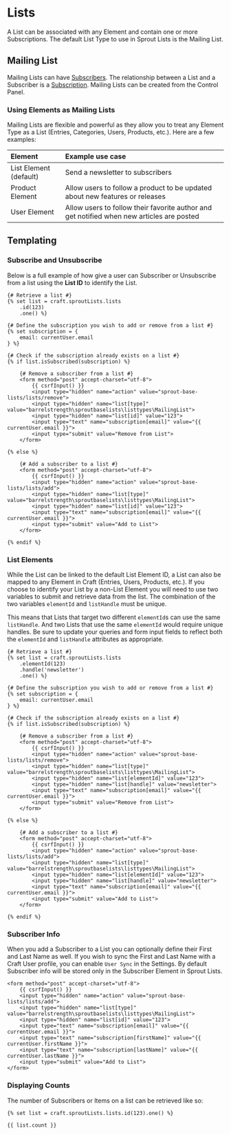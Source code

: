   # Lists
  
  A List can be associated with any Element and contain one or more Subscriptions. The default List Type to use in Sprout Lists is the Mailing List.
  
  ## Mailing List
  
  Mailing Lists can have [Subscribers](./subscribers.md). The relationship between a List and a Subscriber is a [Subscription](./subscriptions.md). Mailing Lists can be created from the Control Panel. 
  
  ### Using Elements as Mailing Lists
  
  Mailing Lists are flexible and powerful as they allow you to treat any Element Type as a List (Entries, Categories, Users, Products, etc.). Here are a few examples:
  
  | Element | Example use case |
  |:------- |:---------------- |
  | List Element (default) | Send a newsletter to subscribers |
  | Product Element | Allow users to follow a product to be updated about new features or releases |
  | User Element | Allow users to follow their favorite author and get notified when new articles are posted |  
  
  ## Templating
  
  ### Subscribe and Unsubscribe
  
  Below is a full example of how give a user can Subscriber or Unsubscribe from a list using the **List ID** to identify the List. 
  
  ``` twig
  {# Retrieve a list #}
  {% set list = craft.sproutLists.lists
      .id(123)
      .one() %}
  
  {# Define the subscription you wish to add or remove from a list #}
  {% set subscription = {
      email: currentUser.email
  } %}
  
  {# Check if the subscription already exists on a list #}
  {% if list.isSubscribed(subscription) %}
  
      {# Remove a subscriber from a list #}
      <form method="post" accept-charset="utf-8">
          {{ csrfInput() }}
          <input type="hidden" name="action" value="sprout-base-lists/lists/remove">
          <input type="hidden" name="list[type]" value="barrelstrength\sproutbaselists\listtypes\MailingList">
          <input type="hidden" name="list[id]" value="123">
          <input type="text" name="subscription[email]" value="{{ currentUser.email }}">
          <input type="submit" value="Remove from List">
      </form>
  
  {% else %}
  
      {# Add a subscriber to a list #}
      <form method="post" accept-charset="utf-8">
          {{ csrfInput() }}
          <input type="hidden" name="action" value="sprout-base-lists/lists/add">
          <input type="hidden" name="list[type]" value="barrelstrength\sproutbaselists\listtypes\MailingList">
          <input type="hidden" name="list[id]" value="123">
          <input type="text" name="subscription[email]" value="{{ currentUser.email }}">
          <input type="submit" value="Add to List">
      </form>
  
  {% endif %}
  ```
  
  ### List Elements
  
  While the List can be linked to the default List Element ID, a List can also be mapped to any Element in Craft (Entries, Users, Products, etc.). If you choose to identify your List by a non-List Element you will need to use two variables to submit and retrieve data from the list. The combination of the two variables `elementId` and `listHandle` must be unique.
  
  This means that Lists that target two different `elementId`s can use the same `listHandle`. And two Lists that use the same `elementId` would require unique handles. Be sure to update your queries and form input fields to reflect both the `elementId` and `listHandle` attributes as appropriate.
  
  ``` twig
  {# Retrieve a list #}
  {% set list = craft.sproutLists.lists
      .elementId(123)
      .handle('newsletter')
      .one() %}
  
  {# Define the subscription you wish to add or remove from a list #}
  {% set subscription = {
      email: currentUser.email
  } %}
  
  {# Check if the subscription already exists on a list #}
  {% if list.isSubscribed(subscription) %}
  
      {# Remove a subscriber from a list #}
      <form method="post" accept-charset="utf-8">
          {{ csrfInput() }}
          <input type="hidden" name="action" value="sprout-base-lists/lists/remove">
          <input type="hidden" name="list[type]" value="barrelstrength\sproutbaselists\listtypes\MailingList">
          <input type="hidden" name="list[elementId]" value="123">
          <input type="hidden" name="list[handle]" value="newsletter">
          <input type="text" name="subscription[email]" value="{{ currentUser.email }}">
          <input type="submit" value="Remove from List">
      </form>
  
  {% else %}
  
      {# Add a subscriber to a list #}
      <form method="post" accept-charset="utf-8">
          {{ csrfInput() }}
          <input type="hidden" name="action" value="sprout-base-lists/lists/add">
          <input type="hidden" name="list[type]" value="barrelstrength\sproutbaselists\listtypes\MailingList">
          <input type="hidden" name="list[elementId]" value="123">
          <input type="hidden" name="list[handle]" value="newsletter">
          <input type="text" name="subscription[email]" value="{{ currentUser.email }}">
          <input type="submit" value="Add to List">
      </form>
  
  {% endif %}
  ```
  
  ### Subscriber Info
  
  When you add a Subscriber to a List you can optionally define their First and Last Name as well. If you wish to sync the First and Last Name with a Craft User profile, you can enable `User Sync` in the Settings. By default Subscriber info will be stored only in the Subscriber Element in Sprout Lists.
  
  ``` twig
  <form method="post" accept-charset="utf-8">
      {{ csrfInput() }}
      <input type="hidden" name="action" value="sprout-base-lists/lists/add">
      <input type="hidden" name="list[type]" value="barrelstrength\sproutbaselists\listtypes\MailingList">
      <input type="hidden" name="list[id]" value="123">
      <input type="text" name="subscription[email]" value="{{ currentUser.email }}">
      <input type="text" name="subscription[firstName]" value="{{ currentUser.firstName }}">
      <input type="text" name="subscription[lastName]" value="{{ currentUser.lastName }}">
      <input type="submit" value="Add to List">
  </form>
  ```
  
  ### Displaying Counts
  
  The number of Subscribers or Items on a list can be retrieved like so:
  
  ``` twig
  {% set list = craft.sproutLists.lists.id(123).one() %}
  
  {{ list.count }}
  ```